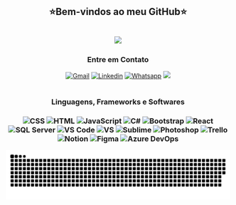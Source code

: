 <h2 align="center">⭐Bem-vindos ao meu GitHub⭐</h2>

<br>

<div align="center">
  <img width="800px" src="https://github.com/natali-schers/natali-schers.github.io/blob/main/img/natali-schers.gif">
</div>
 
<h3 align="center">Entre em Contato</h3>
<div align="center">
  <a href="mailto:natalischers@gmail.com"><img src="https://img.shields.io/badge/Gmail-D14836?style=for-the-badge&logo=gmail&logoColor=white" alt="Gmail"></a>
  <a href="https://www.linkedin.com/in/natali-schers/"><img src="https://img.shields.io/badge/-LinkedIn-%230077B5?style=for-the-badge&logo=linkedin&logoColor=white" alt="Linkedin"></a> 
  <a href="https://wa.me/5511910477782"><img src="https://img.shields.io/badge/WhatsApp-25D366?style=for-the-badge&logo=whatsapp&logoColor=white" alt="Whatsapp"></a>
  <a href="https://www.instagram.com/_snatis_/"><img src="https://img.shields.io/badge/Instagram-f06ebe?style=for-the-badge&logo=instagram&logoColor=white" t="Instagram"></a>
</div>
  
<br>
   
<h3 align="center">Linguagens, Frameworks e Softwares<h3/>
<div align="center">
  <img alt="CSS" src="https://img.shields.io/badge/CSS3-1572B6?style=for-the-badge&logo=css3&logoColor=white">
  <img alt="HTML" src="https://img.shields.io/badge/HTML5-E34F26?style=for-the-badge&logo=html5&logoColor=white">
  <img alt="JavaScript" src="https://img.shields.io/badge/JavaScript-323330?style=for-the-badge&logo=javascript&logoColor=F7DF1E">
  <img alt="C#" src="https://img.shields.io/badge/C%23-361754?style=for-the-badge&logo=c-sharp&logoColor=white">
  <img alt="Bootstrap" src="https://img.shields.io/badge/Bootstrap-563D7C?style=for-the-badge&logo=bootstrap&logoColor=white">
  <img alt="React" src="https://img.shields.io/badge/React-3c9ab4?style=for-the-badge&logo=react&logoColor=white">
  <img alt="SQL Server" src="https://img.shields.io/badge/SQL_Server-bdaf55?style=for-the-badge&logo=sql&logoColor=white">    
  <img alt="VS Code" src="https://img.shields.io/badge/Visual_Studio_Code-0078D4?style=for-the-badge&logo=visual%20studio%20code&logoColor=white">  
  <img alt="VS" src="https://img.shields.io/badge/Visual_Studio-5C2D91?style=for-the-badge&logo=visual%20studio&logoColor=white">   
  <img alt="Sublime" src="https://img.shields.io/badge/sublime_text-%23575757.svg?&style=for-the-badge&logo=sublime-text&logoColor=important"> 
  <img alt="Photoshop" src="https://img.shields.io/badge/Adobe-Photoshop-31A8FF?style=for-the-badge&logo=Adobe-Photoshop&labelColor=0a446b&logoWidth=15"> 
  <img alt="Trello" src="https://img.shields.io/badge/Trello-0052CC?style=for-the-badge&logo=trello&logoColor=white">  
  <img alt="Notion" src="https://img.shields.io/badge/Notion-eb5757?style=for-the-badge&logo=notion&logoColor=white">   
  <img alt="Figma" src="https://img.shields.io/badge/Figma-1c1919?style=for-the-badge&logo=figma&logoColor=white">   
  <img alt="Azure DevOps" src="https://img.shields.io/badge/Azure_DevOps-0078D7?style=for-the-badge&logo=azure-devops&logoColor=white"> 
</div>
  
![Snake animation](https://github.com/natali-schers/natali-schers/blob/output/github-contribution-grid-snake.svg)
